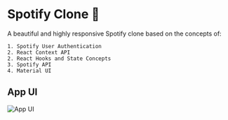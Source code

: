 # Spotify Clone 🎸

A beautiful and highly responsive Spotify clone based on the concepts of:
<br>
```
1. Spotify User Authentication
2. React Context API
2. React Hooks and State Concepts
3. Spotify API
4. Material UI

```

## App UI
![App UI]()

